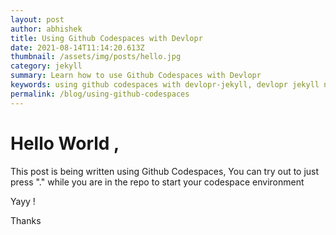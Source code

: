 ```yaml
---
layout: post
author: abhishek
title: Using Github Codespaces with Devlopr
date: 2021-08-14T11:14:20.613Z
thumbnail: /assets/img/posts/hello.jpg
category: jekyll
summary: Learn how to use Github Codespaces with Devlopr
keywords: using github codespaces with devlopr-jekyll, devlopr jekyll netlify cms, how to use netlify cms
permalink: /blog/using-github-codespaces
---
```

# Hello World ,

This post is being written using Github Codespaces, You can try out to just press "." while you are in the repo to start your codespace environment

Yayy !

Thanks

